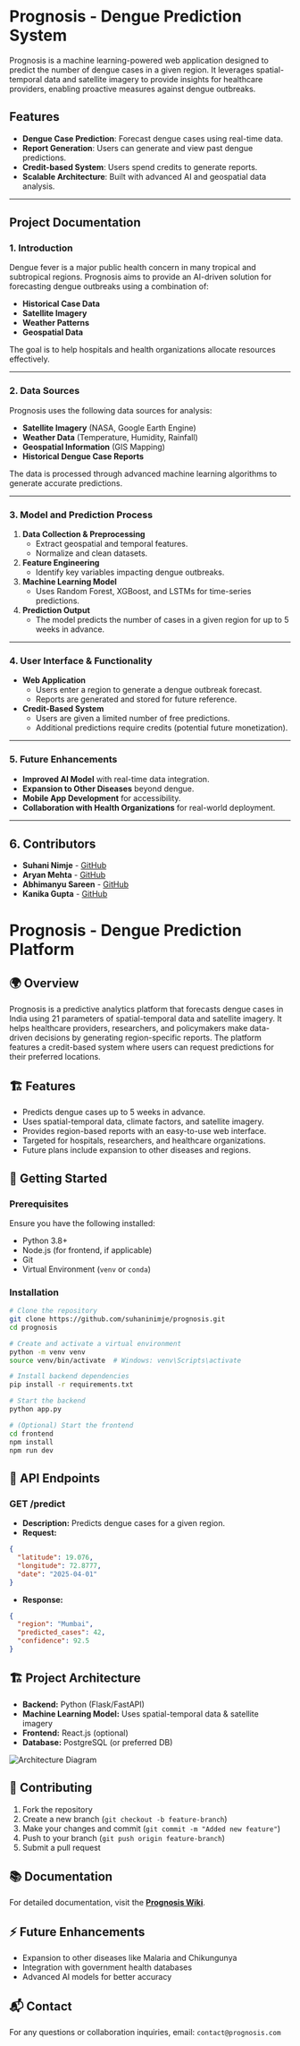 # Prognosis - Dengue Prediction System

Prognosis is a machine learning-powered web application designed to predict the number of dengue cases in a given region. It leverages spatial-temporal data and satellite imagery to provide insights for healthcare providers, enabling proactive measures against dengue outbreaks.

## **Features**
- **Dengue Case Prediction**: Forecast dengue cases using real-time data.
- **Report Generation**: Users can generate and view past dengue predictions.
- **Credit-based System**: Users spend credits to generate reports.
- **Scalable Architecture**: Built with advanced AI and geospatial data analysis.

---

## **Project Documentation**
### **1. Introduction**
Dengue fever is a major public health concern in many tropical and subtropical regions. Prognosis aims to provide an AI-driven solution for forecasting dengue outbreaks using a combination of:
- **Historical Case Data**
- **Satellite Imagery**
- **Weather Patterns**
- **Geospatial Data**

The goal is to help hospitals and health organizations allocate resources effectively.

---

### **2. Data Sources**
Prognosis uses the following data sources for analysis:
- **Satellite Imagery** (NASA, Google Earth Engine)
- **Weather Data** (Temperature, Humidity, Rainfall)
- **Geospatial Information** (GIS Mapping)
- **Historical Dengue Case Reports**

The data is processed through advanced machine learning algorithms to generate accurate predictions.

---

### **3. Model and Prediction Process**
1. **Data Collection & Preprocessing**
   - Extract geospatial and temporal features.
   - Normalize and clean datasets.
2. **Feature Engineering**
   - Identify key variables impacting dengue outbreaks.
3. **Machine Learning Model**
   - Uses Random Forest, XGBoost, and LSTMs for time-series predictions.
4. **Prediction Output**
   - The model predicts the number of cases in a given region for up to 5 weeks in advance.

---

### **4. User Interface & Functionality**
- **Web Application**
  - Users enter a region to generate a dengue outbreak forecast.
  - Reports are generated and stored for future reference.
- **Credit-Based System**
  - Users are given a limited number of free predictions.
  - Additional predictions require credits (potential future monetization).

---

### **5. Future Enhancements**
- **Improved AI Model** with real-time data integration.
- **Expansion to Other Diseases** beyond dengue.
- **Mobile App Development** for accessibility.
- **Collaboration with Health Organizations** for real-world deployment.

---

## **6. Contributors**
- **Suhani Nimje** - [GitHub](https://github.com/suhaninimje)
- **Aryan Mehta** - [GitHub](https://github.com/)
- **Abhimanyu Sareen** - [GitHub](https://github.com/CryptoRhinoGH)
- **Kanika Gupta** - [GitHub](https://github.com/)
# Prognosis - Dengue Prediction Platform

## 🌍 Overview
Prognosis is a predictive analytics platform that forecasts dengue cases in India using 21 parameters of spatial-temporal data and satellite imagery. It helps healthcare providers, researchers, and policymakers make data-driven decisions by generating region-specific reports. The platform features a credit-based system where users can request predictions for their preferred locations.

## 🏗️ Features
- Predicts dengue cases up to 5 weeks in advance.
- Uses spatial-temporal data, climate factors, and satellite imagery.
- Provides region-based reports with an easy-to-use web interface.
- Targeted for hospitals, researchers, and healthcare organizations.
- Future plans include expansion to other diseases and regions.

## 🚀 Getting Started

### Prerequisites
Ensure you have the following installed:
- Python 3.8+
- Node.js (for frontend, if applicable)
- Git
- Virtual Environment (`venv` or `conda`)

### Installation

```sh
# Clone the repository
git clone https://github.com/suhaninimje/prognosis.git
cd prognosis

# Create and activate a virtual environment
python -m venv venv
source venv/bin/activate  # Windows: venv\Scripts\activate

# Install backend dependencies
pip install -r requirements.txt

# Start the backend
python app.py

# (Optional) Start the frontend
cd frontend
npm install
npm run dev
```

## 🔧 API Endpoints
### **GET /predict**
- **Description:** Predicts dengue cases for a given region.
- **Request:**
```json
{
  "latitude": 19.076,
  "longitude": 72.8777,
  "date": "2025-04-01"
}
```
- **Response:**
```json
{
  "region": "Mumbai",
  "predicted_cases": 42,
  "confidence": 92.5
}
```

## 🏗️ Project Architecture
- **Backend:** Python (Flask/FastAPI)
- **Machine Learning Model:** Uses spatial-temporal data & satellite imagery
- **Frontend:** React.js (optional)
- **Database:** PostgreSQL (or preferred DB)

![Architecture Diagram](https://example.com/architecture-diagram.png)

## 📜 Contributing
1. Fork the repository
2. Create a new branch (`git checkout -b feature-branch`)
3. Make your changes and commit (`git commit -m "Added new feature"`)
4. Push to your branch (`git push origin feature-branch`)
5. Submit a pull request

## 📚 Documentation
For detailed documentation, visit the **[Prognosis Wiki](https://github.com/yourusername/prognosis/wiki)**.

## ⚡ Future Enhancements
- Expansion to other diseases like Malaria and Chikungunya
- Integration with government health databases
- Advanced AI models for better accuracy

## 📬 Contact
For any questions or collaboration inquiries, email: `contact@prognosis.com`
